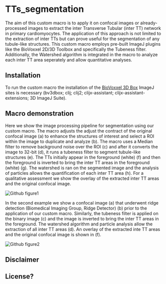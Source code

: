# TTs_segmentation
The aim of this custom macro is to apply it on confocal images or already-processed images to extract the inter Transverse Tubular (inter TT) network in primary cardiomyocytes. The application of this approach is not limited to the extraction of inter TTs but can prove useful for the segmentation of any tubule-like structures. This custom macro employs pre-built ImageJ plugins like the BioVoxxel 2D/3D Toolbox and specifically the Tubeness filter. Additionally, the Watershed algorithm is integrated in the macro to analyze each inter TT area seperately and allow quantitative analyses.

## Installation 
To run the custom macro the installation of the [BioVoxxel 3D Box](https://github.com/biovoxxel/bv3dbox/blob/main/README.md) ImageJ sites is necessary
(bv3dbox; clij; clij2; clijx-assistant; clijx-assistant-extensions; 3D ImageJ Suite).

## Macro demonstration 
Here we show the image processing pipeline for segmentation using our custom macro. The macro adjusts the adjust the contract of the original confocal image (a) to enhance the structures of interest and select a ROI within the image to duplicate and analyze (b). The macro uses a Median filter to remove background noise over the ROI (c) and after it converts the image to 32-bit (d), it runs a tubeness filter to segment tubule-like structures (e). The TTs initially appear in the foreground (white) (f) and then the foreground is inverted to bring the inter TT areas in the foreground (white) (g). The watershed is ran on the segmented image and the analysis of particles allows the quantification of each inter TT area (h). For a qualitative assessment we show the overlay of the extracted inter TT areas and the original confocal image. 

![Github figure1](https://github.com/kgeorgo/TTs_segmentation/assets/133637188/799b65b6-fd06-4b33-8cd9-68490ae40946)

In the second example we show a confocal image (a) that underwent ridge detection (Biomedical Imaging Group, Ridge Detector) (b) prior to the application of our custom macro. Similarly, the tubeness filter is applied on the binary image (c) and the image is inverted to bring the inter TT areas in the foreground. The watershed algorithm and particle analysis allow the extraction of all inter TT areas (d). An overlay of the extracted inte TT areas and the original confocal image is shown in (f).

![Github figure2](https://github.com/kgeorgo/TTs_segmentation/assets/133637188/00fd0fa0-d6e1-4d30-b136-81890b3b935a)

## Disclaimer


## License?
